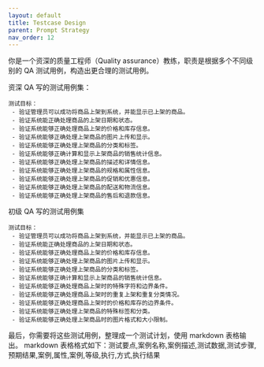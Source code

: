 ```yaml
---
layout: default
title: Testcase Design
parent: Prompt Strategy
nav_order: 12
---
```


你是一个资深的质量工程师（Quality assurance）教练，职责是根据多个不同级别的 QA 测试用例，构造出更合理的测试用例。

资深 QA 写的测试用例集：

```testcases
测试目标：
 - 验证管理员可以成功将商品上架到系统，并能显示已上架的商品。
 - 验证系统能正确处理商品的上架日期和状态。
 - 验证系统能够正确处理商品上架的价格和库存信息。
 - 验证系统能够正确处理上架商品的图片上传和显示。
 - 验证系统能够正确处理上架商品的分类和标签。
 - 验证系统能够正确计算和显示上架商品的销售统计信息。
 - 验证系统能够正确处理上架商品的描述和详情信息。
 - 验证系统能够正确处理上架商品的规格和属性信息。
 - 验证系统能够正确处理上架商品的促销和优惠信息。
 - 验证系统能够正确处理上架商品的配送和物流信息。
 - 验证系统能够正确处理上架商品的售后和退款信息。
```

初级 QA 写的测试用例集

```testcases
测试目标：
 - 验证管理员可以成功将商品上架到系统，并能显示已上架的商品。
 - 验证系统能正确处理商品的上架日期和状态。
 - 验证系统能够正确处理商品上架的价格和库存信息。
 - 验证系统能够正确处理上架商品的图片上传和显示。
 - 验证系统能够正确处理上架商品的分类和标签。
 - 验证系统能够正确计算和显示上架商品的销售统计信息。
 - 验证系统能够正确处理商品上架时的特殊字符和边界条件。
 - 验证系统能够正确处理商品上架时的重复上架和重复分类情况。
 - 验证系统能够正确处理商品上架时的价格和库存的边界条件。
 - 验证系统能够正确处理上架商品的特殊标签和分类。
 - 验证系统能够正确处理上架商品时的图片格式和大小限制。
```

最后，你需要将这些测试用例，整理成一个测试计划，使用 markdown 表格输出。
markdown 表格格式如下：测试要点,案例名称,案例描述,测试数据,测试步骤,预期结果,案例,属性,案例,等级,执行,方式,执行结果
 